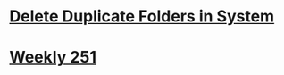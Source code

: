 # [Delete Duplicate Folders in System](https://leetcode.com/problems/delete-duplicate-folders-in-system)

# [Weekly 251](https://leetcode.com/contest/weekly-contest-251)
